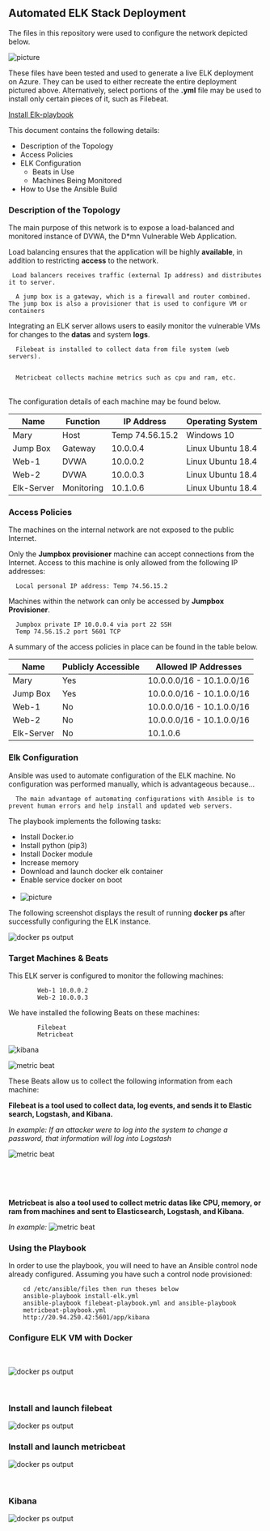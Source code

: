 ## Automated ELK Stack Deployment

The files in this repository were used to configure the network depicted below.

![picture](images/diagram.PNG)

These files have been tested and used to generate a live ELK deployment on Azure. They can be used to either recreate the entire deployment pictured above. Alternatively, select portions of the **.yml** file may be used to install only certain pieces of it, such as Filebeat.

   [Install Elk-playbook](./images/install-elk.yml)
  

This document contains the following details:
- Description of the Topology
- Access Policies
- ELK Configuration
  - Beats in Use
  - Machines Being Monitored
- How to Use the Ansible Build


### Description of the Topology

The main purpose of this network is to expose a load-balanced and monitored instance of DVWA, the D*mn Vulnerable Web Application.

Load balancing ensures that the application will be highly **available**, in addition to restricting **access** to the network.

 
 
     Load balancers receives traffic (external Ip address) and distributes it to server.

      A jump box is a gateway, which is a firewall and router combined. The jump box is also a provisioner that is used to configure VM or containers

Integrating an ELK server allows users to easily monitor the vulnerable VMs for changes to the **datas** and system **logs**.

      Filebeat is installed to collect data from file system (web servers).

     
      Metricbeat collects machine metrics such as cpu and ram, etc.

<br>
The configuration details of each machine may be found below.


| Name     | Function | IP Address    | Operating System  |
|----------|----------|---------------|------------------ |
| Mary     |  Host    |Temp 74.56.15.2| Windows 10        |
| Jump Box | Gateway  | 10.0.0.4      | Linux Ubuntu 18.4 |
| Web-1    |  DVWA    | 10.0.0.2      | Linux Ubuntu 18.4 |
| Web-2    |  DVWA    | 10.0.0.3      | Linux Ubuntu 18.4 |
|Elk-Server|Monitoring| 10.1.0.6      | Linux Ubuntu 18.4 |

### Access Policies
The machines on the internal network are not exposed to the public Internet. 

Only the **Jumpbox provisioner** machine can accept connections from the Internet. Access to this machine is only allowed from the following IP addresses:


    
      Local personal IP address: Temp 74.56.15.2


Machines within the network can only be accessed by **Jumpbox Provisioner**.



      Jumpbox private IP 10.0.0.4 via port 22 SSH
      Temp 74.56.15.2 port 5601 TCP


A summary of the access policies in place can be found in the table below.

| Name     | Publicly Accessible | Allowed IP Addresses     |
|----------|---------------------|--------------------------|
| Mary     | Yes                 |10.0.0.0/16 - 10.1.0.0/16 | 
| Jump Box | Yes                 |10.0.0.0/16 - 10.1.0.0/16 |
| Web-1    | No                  |10.0.0.0/16 - 10.1.0.0/16 |
| Web-2    | No                  |10.0.0.0/16 - 10.1.0.0/16 |
|Elk-Server| No                  |10.1.0.6                  |               

### Elk Configuration

Ansible was used to automate configuration of the ELK machine. No configuration was performed manually, which is advantageous because...


      The main advantage of automating configurations with Ansible is to prevent human errors and help install and updated web servers.

The playbook implements the following tasks:

- Install Docker.io
- Install python (pip3)
- Install Docker module
- Increase memory  
- Download and launch docker elk container
- Enable service docker on boot
<br><br>
- ![picture](images/elkinstall.PNG)

The following screenshot displays the result of running **docker ps** after successfully configuring the ELK instance.

![docker ps output](images\dockerps.PNG)

### Target Machines & Beats
This ELK server is configured to monitor the following machines:

            Web-1 10.0.0.2
            Web-2 10.0.0.3 

We have installed the following Beats on these machines:


            Filebeat
            Metricbeat

![kibana](images\kibana-check-data.PNG)


![metric beat](images\metricbeat-checkdata.PNG)


These Beats allow us to collect the following information from each machine:

**Filebeat is a tool used to collect data, log events, and sends it to Elastic search, Logstash, and Kibana.**

*In example: If an attacker were to log into the system to change a password, that information will log into Logstash*
<br>

![metric beat](images\filebeatdataExample.PNG)

<br><br><br>


**Metricbeat is also a tool used to collect metric datas like CPU, memory, or ram from machines and sent to Elasticsearch, Logstash, and Kibana.**


*In example:*
![metric beat](images\metricbeatData.PNG)




### Using the Playbook
In order to use the playbook, you will need to have an Ansible control node already configured. Assuming you have such a control node provisioned: 

        cd /etc/ansible/files then run theses below
        ansible-playbook install-elk.yml
        ansible-playbook filebeat-playbook.yml and ansible-playbook
        metricbeat-playbook.yml
        http://20.94.250.42:5601/app/kibana


### Configure ELK VM with Docker  

<br>

![docker ps output](images\install_elkpb.PNG)

<br>

### Install and launch filebeat

![docker ps output](images\install_filebeatpb.PNG)


### Install and launch metricbeat

![docker ps output](images\installmetricPB.PNG)

<br>

### Kibana

![docker ps output](images\kibanaFinal.PNG)


